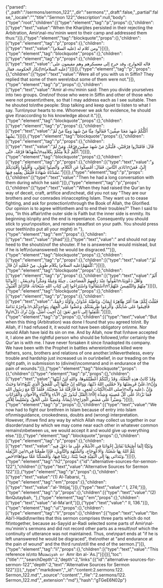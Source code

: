 {"parsed":{"_path":"/sermons/sermon_122","_dir":"sermons","_draft":false,"_partial":false,"_locale":"","title":"Sermon 122","description":null,"body":{"type":"root","children":[{"type":"element","tag":"p","props":{},"children":[{"type":"text","value":"When the Kharijites persisted in their rejecting the Arbitration, Amir\nal-mu'minin went to their camp and addressed them thus:"}]},{"type":"element","tag":"blockquote","props":{},"children":[{"type":"element","tag":"p","props":{},"children":[{"type":"text","value":"ومن كلام له (عليه السلام)"}]}]},{"type":"element","tag":"blockquote","props":{},"children":[{"type":"element","tag":"p","props":{},"children":[{"type":"text","value":"قاله للخوارج، وقد خرج إلى معسكرهم وهم مقيمون على إنكار الحكومة، فقال\n(عليه السلام)"}]}]},{"type":"element","tag":"p","props":{},"children":[{"type":"text","value":"Were all of you  with us in Siffin? They replied that some of them were\nbut some of them were not."}]},{"type":"element","tag":"p","props":{},"children":[{"type":"text","value":"Amir al-mu'minin said: Then you divide yourselves into two groups. One\nof those who were in Siffin and other of those who were not present\nthere, so that I may address each as I see suitable. Then he shouted to\nthe people: Stop talking and keep quiet to listen to what I say. Turn\nyour hearts to me. Whomever we ask for evidence, he should give it\naccording to his knowledge about it."}]},{"type":"element","tag":"blockquote","props":{},"children":[{"type":"element","tag":"p","props":{},"children":[{"type":"text","value":"أَكُلُّكُمْ شَهِدَ مَعَنَا صِفِّينَ؟ فَقَالُوا: مِنَّا مَنْ شَهِدَ وَمِنَّا مَنْ لَمْ يَشْهَدْ."}]}]},{"type":"element","tag":"blockquote","props":{},"children":[{"type":"element","tag":"p","props":{},"children":[{"type":"text","value":"قَالَ: فَامْتَازُوا فِرْقَتَيْنِ، فَلْيَكُنْ مَنْ شَهِدَ صِفِّينَ فِرْقَةً، وَمَنْ لَمْ يَشْهَدْهَا فَرْقَةً، حَتَّى\nأُكَلِّمَ كُـلاًّ مِنْكُمْ بِكَلاَمِهِ."}]}]},{"type":"element","tag":"blockquote","props":{},"children":[{"type":"element","tag":"p","props":{},"children":[{"type":"text","value":"وَ نَادَى النَّاسَ، فَقَالَ: أَمْسِكُوا عَنِ الْكَلاَمِ، وَأَنْصِتُوا لِقَوْلِي، وَأَقْبِلُوا بِأَفْئِدَتِكُمْ\nإِلَيَّ، فَمَنْ نَشَدْنَاهُ شَهَادَةً فَلْيَقُلْ بِعِلْمِهِ فِيهَا."}]}]},{"type":"element","tag":"p","props":{},"children":[{"type":"text","value":"Then he had a long conversation with them during which he said:"}]},{"type":"element","tag":"p","props":{},"children":[{"type":"text","value":"When they had raised the Qur'an by way of deceit, craft, artifice and\ncheat, did you not say \"They are our brothers and our comrades in\naccepting Islam. They want us to cease fighting, and ask for protection\nthrough the Book of Allah, the Glorified. Our opinion is to agree with\nthem and to end their troubles?\" Then I said to you, \"In this affair\nthe outer side is Faith but the inner side is enmity. Its beginning is\npity and the end is repentance. Consequently you should stick to your\nposition, and remain steadfast on your path. You should press your teeth\n(to put all your might) in "},{"type":"element","tag":"em","props":{},"children":[{"type":"text","value":"jihad"}]},{"type":"text","value":" and should not pay heed to the shouts\nof the shouter. If he is answered he would mislead, but if he is left\n(unanswered) he would be disgraced.\""}]},{"type":"element","tag":"blockquote","props":{},"children":[{"type":"element","tag":"p","props":{},"children":[{"type":"text","value":"ثُمَّ كَلَّمَهُمْ(عليه السلام) بِكَلاَم طَوِيل، مِنْ جُمْلَتِهِ أَنْ قَالَ:"}]}]},{"type":"element","tag":"blockquote","props":{},"children":[{"type":"element","tag":"p","props":{},"children":[{"type":"text","value":"أَلَمْ تَقُولُوا عِنْدَ رَفْعِهِمُ الْمَصَاحِفَ ـ حِيلَةً وَغِيلَةً وَمَكْراً وَخَدِيعَةً ـ : إِخْوانُنَا\nوَأَهْلُ دَعْوَتِنَا، اسْتَقَالُونَا وَاسْتَرَاحُوا إِلى كِتَابِ اللهِ سُبْحَانَهُ، فَالرَّأْيُ الْقَبُولُ\nمِنْهُمْ وَالتَّنْفِيسُ عَنْهُمْ؟"}]}]},{"type":"element","tag":"blockquote","props":{},"children":[{"type":"element","tag":"p","props":{},"children":[{"type":"text","value":"فَقُلْتُ لَكُمْ: هذَا أَمْرٌ ظَاهِرُهُ إِيمَانٌ، وَبَاطِنُهُ عُدْوَانٌ، وَأَوَّلُهُ رَحْمَةٌ، وَآخِرُهُ نَدَامَةٌ،\nفَأَقِيمُوا عَلى شَأْنِكُمْ، وَالْزمُوا طَرِيقَتَكُمْ، وَعَضُّوا عَلَى الْجِهَادِ بِنَوَاجِذِكُمْ، وَلاَ\nتَلْتَفِتُوا إِلى نَاعِق نَعَقَ: إِنْ أُجِيبَ أَضَلَّ، وَإِنْ تُرِكَ ذَلَّ."}]}]},{"type":"element","tag":"p","props":{},"children":[{"type":"text","value":"But when this thing (Arbitration) was done I found that you agreed to\nit. By Allah, if I had refused it, it would not have been obligatory on\nme. Nor would Allah have laid its sin on me. And by Allah, now that I\nhave accepted it, I alone am the rightful person who should be followed,\nfor certainly the Qur'an is with me. I have never forsaken it since I\nadopted its company. We have been with the Prophet in battles wherein\nthose killed were fathers, sons, brothers and relations of one another.\nNevertheless, every trouble and hardship just increased us in our\nbelief, in our treading on the right path, in submission to (divine)\ncommand and in endurance of the pain of wounds."}]},{"type":"element","tag":"blockquote","props":{},"children":[{"type":"element","tag":"p","props":{},"children":[{"type":"text","value":"وَقَدْ كَانَتْ هذِهِ الْفَعْلَةُ، وَقَدْ رَأَيْتُكُمْ أَعْطَيْتُمُوهَا، وَاللهِ لَئِنْ أَبَيْتُهَا مَا وَجَبَتْ\nعَلَيَّ فَرِيضَتُهَا وَلاَ حَمَّلَنِي اللهُ ذَنْبَهَا، وَوَاللهِ إِنْ جِئْتُهَا إِنِّي لَلْمُحِقُّ الَّذِي يُتَّبَعُ،\nوَإِنَّ الْكِتَابَ لَمَعِي، مَا فَارَقْتُهُ مُذْ صَحِبْتُهُ. فَلَقَدْ كُنَّا مَعَ رَسُولِ اللهِ(صلى الله\nعليه وآله)، وَإِنَّ الْقَتْلَ لَيَدُورُ بَيْنَ الاْباءِ وَالاْبْنَاءِ وِالاْخوَانِ وَالْقَرَابَاتِ،\nفَمَا نَزْدَادُ عَلَى كُلِّ مُصِيبَة وَشِدَّة إِلاَّ إِيمَاناً، وَمُضِيّاً عَلَى الْحَقِّ، وَتَسْلِيماً لِلاْمْرِ،\nوَصَبْراً عَلَى مَضَضِ الْجِرَاحِ."}]}]},{"type":"element","tag":"p","props":{},"children":[{"type":"text","value":"We now had to fight our brethren in Islam because of entry into Islam of\nmisguidance, crookedness, doubts and (wrong) interpretation. However, if\nwe find any way by which Allah may collect us together in our disorder\nand by which we may come near each other in whatever common remains\nbetween us, we would accept it and would give up everything else."}]},{"type":"element","tag":"blockquote","props":{},"children":[{"type":"element","tag":"p","props":{},"children":[{"type":"text","value":"وَلكِنَّا إِنَّمَا أَصْبَحْنَا نُقَاتِلُ إِخْوَانَنَا فِي الاْسْلاَمِ عَلَى مَا دَخَلَ فِيهِ مِنَ الزَّيْغِلَة\nيَلُمُّ اللهُ بِهَا شَعَثَنَا، وَالاعْوِجَاجِ، وَالشُّبْهَةِ وَالتَّأْوِيلِ، فَإِذَا طَمِعْنَا فِي خَص\nوَنَتَدَانَى بِهَا إِلَى الْبَقِيَّةِ فِيَما بَيْنَنَا، رَغِبْنَا فِيهَا، وَأَمْسَكْنَا عَمَّا سِوَاهَا."}]}]},{"type":"element","tag":"h2","props":{"id":"alternative-sources-for-sermon-122"},"children":[{"type":"text","value":"Alternative Sources for Sermon 122"}]},{"type":"element","tag":"p","props":{},"children":[{"type":"text","value":"(1) Al-Tabarsi, "},{"type":"element","tag":"em","props":{},"children":[{"type":"text","value":"al-'Ihtijaj,"}]},{"type":"text","value":" I, 274;"}]},{"type":"element","tag":"p","props":{},"children":[{"type":"text","value":"(2) IbnQutaybah, "},{"type":"element","tag":"em","props":{},"children":[{"type":"text","value":"al-Ma'arif,"}]},{"type":"text","value":" II, 136."}]},{"type":"element","tag":"ul","props":{},"children":[{"type":"element","tag":"li","props":{},"children":[{"type":"text","value":"Ibn Abi'l-Hadid\nwrites that this sermon comprises three parts which do not fit\ntogether, because as-Sayyid ar-Radi selected some parts of Amir\nal-mu'minin's sermons and did not record other parts as a result\nof which the continuity of utterance was not maintained. Thus, one\npart ends at \"if he is left unanswered he would be disgraced\", the\nother at \"and endurance at the pain of wound\" and the third runs\ntill the end of the sermon.]"}]},{"type":"element","tag":"li","props":{},"children":[{"type":"text","value":"This reference is\nto Mu`awiyah or `Amr ibn al-`As.]"}]}]}],"toc":{"title":"","searchDepth":2,"depth":2,"links":[{"id":"alternative-sources-for-sermon-122","depth":2,"text":"Alternative Sources for Sermon 122"}]}},"_type":"markdown","_id":"content:2.sermons:122. Sermon_122.md","_source":"content","_file":"2.sermons/122. Sermon_122.md","_extension":"md"},"hash":"gTGeE6N02p"}